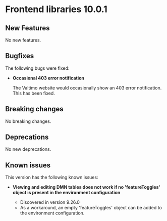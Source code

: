 # Frontend libraries 10.0.1

## New Features

No new features.

## Bugfixes

The following bugs were fixed:

* **Occasional 403 error notification**

  The Valtimo website would occasionally show an 403 error notification. This has been fixed.

## Breaking changes

No breaking changes.

## Deprecations

No new deprecations.

## Known issues

This version has the following known issues:

* **Viewing and editing DMN tables does not work if no 'featureToggles' object is present in the environment configuration**

  * Discovered in version 9.26.0
  * As a workaround, an empty 'featureToggles' object can be added to the environment configuration.

